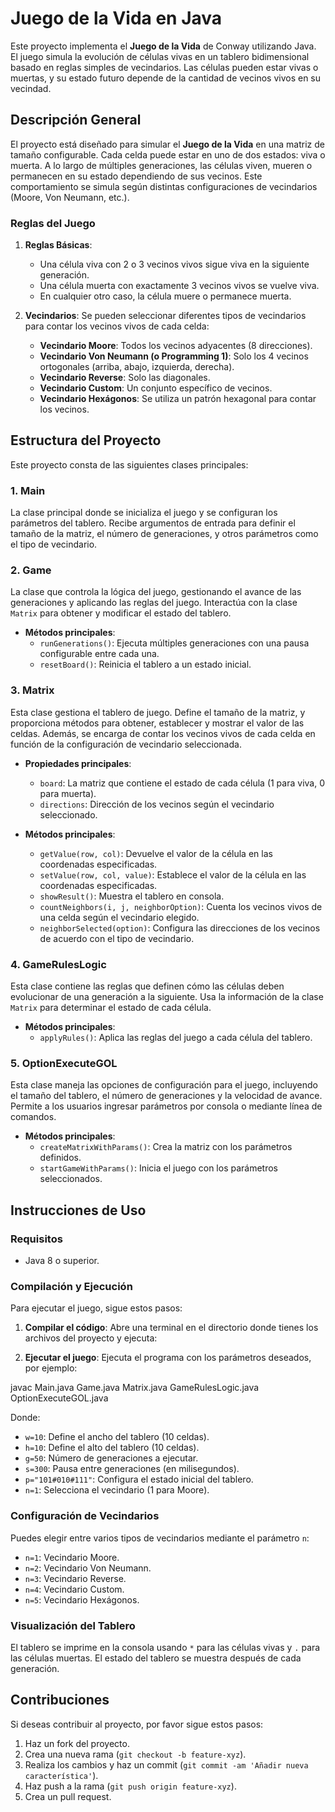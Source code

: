 # **Juego de la Vida en Java**

Este proyecto implementa el **Juego de la Vida** de Conway utilizando Java. El juego simula la evolución de células vivas en un tablero bidimensional basado en reglas simples de vecindarios. Las células pueden estar vivas o muertas, y su estado futuro depende de la cantidad de vecinos vivos en su vecindad.

## **Descripción General**

El proyecto está diseñado para simular el **Juego de la Vida** en una matriz de tamaño configurable. Cada celda puede estar en uno de dos estados: viva o muerta. A lo largo de múltiples generaciones, las células viven, mueren o permanecen en su estado dependiendo de sus vecinos. Este comportamiento se simula según distintas configuraciones de vecindarios (Moore, Von Neumann, etc.).

### **Reglas del Juego**
1. **Reglas Básicas**:
    - Una célula viva con 2 o 3 vecinos vivos sigue viva en la siguiente generación.
    - Una célula muerta con exactamente 3 vecinos vivos se vuelve viva.
    - En cualquier otro caso, la célula muere o permanece muerta.

2. **Vecindarios**:
   Se pueden seleccionar diferentes tipos de vecindarios para contar los vecinos vivos de cada celda:
    - **Vecindario Moore**: Todos los vecinos adyacentes (8 direcciones).
    - **Vecindario Von Neumann (o Programming 1)**: Solo los 4 vecinos ortogonales (arriba, abajo, izquierda, derecha).
    - **Vecindario Reverse**: Solo las diagonales.
    - **Vecindario Custom**: Un conjunto específico de vecinos.
    - **Vecindario Hexágonos**: Se utiliza un patrón hexagonal para contar los vecinos.

## **Estructura del Proyecto**

Este proyecto consta de las siguientes clases principales:

### 1. **Main**
La clase principal donde se inicializa el juego y se configuran los parámetros del tablero. Recibe argumentos de entrada para definir el tamaño de la matriz, el número de generaciones, y otros parámetros como el tipo de vecindario.

### 2. **Game**
La clase que controla la lógica del juego, gestionando el avance de las generaciones y aplicando las reglas del juego. Interactúa con la clase `Matrix` para obtener y modificar el estado del tablero.

- **Métodos principales**:
    - `runGenerations()`: Ejecuta múltiples generaciones con una pausa configurable entre cada una.
    - `resetBoard()`: Reinicia el tablero a un estado inicial.

### 3. **Matrix**
Esta clase gestiona el tablero de juego. Define el tamaño de la matriz, y proporciona métodos para obtener, establecer y mostrar el valor de las celdas. Además, se encarga de contar los vecinos vivos de cada celda en función de la configuración de vecindario seleccionada.

- **Propiedades principales**:
    - `board`: La matriz que contiene el estado de cada célula (1 para viva, 0 para muerta).
    - `directions`: Dirección de los vecinos según el vecindario seleccionado.

- **Métodos principales**:
    - `getValue(row, col)`: Devuelve el valor de la célula en las coordenadas especificadas.
    - `setValue(row, col, value)`: Establece el valor de la célula en las coordenadas especificadas.
    - `showResult()`: Muestra el tablero en consola.
    - `countNeighbors(i, j, neighborOption)`: Cuenta los vecinos vivos de una celda según el vecindario elegido.
    - `neighborSelected(option)`: Configura las direcciones de los vecinos de acuerdo con el tipo de vecindario.

### 4. **GameRulesLogic**
Esta clase contiene las reglas que definen cómo las células deben evolucionar de una generación a la siguiente. Usa la información de la clase `Matrix` para determinar el estado de cada célula.

- **Métodos principales**:
    - `applyRules()`: Aplica las reglas del juego a cada célula del tablero.

### 5. **OptionExecuteGOL**
Esta clase maneja las opciones de configuración para el juego, incluyendo el tamaño del tablero, el número de generaciones y la velocidad de avance. Permite a los usuarios ingresar parámetros por consola o mediante línea de comandos.

- **Métodos principales**:
    - `createMatrixWithParams()`: Crea la matriz con los parámetros definidos.
    - `startGameWithParams()`: Inicia el juego con los parámetros seleccionados.

## **Instrucciones de Uso**

### **Requisitos**
- Java 8 o superior.

### **Compilación y Ejecución**
Para ejecutar el juego, sigue estos pasos:

1. **Compilar el código**:
   Abre una terminal en el directorio donde tienes los archivos del proyecto y ejecuta:

2. **Ejecutar el juego**:
   Ejecuta el programa con los parámetros deseados, por ejemplo:

javac Main.java Game.java Matrix.java GameRulesLogic.java OptionExecuteGOL.java

Donde:
- `w=10`: Define el ancho del tablero (10 celdas).
- `h=10`: Define el alto del tablero (10 celdas).
- `g=50`: Número de generaciones a ejecutar.
- `s=300`: Pausa entre generaciones (en milisegundos).
- `p="101#010#111"`: Configura el estado inicial del tablero.
- `n=1`: Selecciona el vecindario (1 para Moore).

### **Configuración de Vecindarios**
Puedes elegir entre varios tipos de vecindarios mediante el parámetro `n`:
- `n=1`: Vecindario Moore.
- `n=2`: Vecindario Von Neumann.
- `n=3`: Vecindario Reverse.
- `n=4`: Vecindario Custom.
- `n=5`: Vecindario Hexágonos.

### **Visualización del Tablero**
El tablero se imprime en la consola usando `*` para las células vivas y `.` para las células muertas. El estado del tablero se muestra después de cada generación.

## **Contribuciones**

Si deseas contribuir al proyecto, por favor sigue estos pasos:
1. Haz un fork del proyecto.
2. Crea una nueva rama (`git checkout -b feature-xyz`).
3. Realiza los cambios y haz un commit (`git commit -am 'Añadir nueva característica'`).
4. Haz push a la rama (`git push origin feature-xyz`).
5. Crea un pull request.